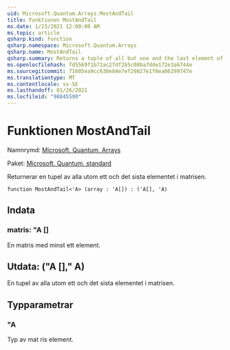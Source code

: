 ```yaml
---
uid: Microsoft.Quantum.Arrays.MostAndTail
title: Funktionen MostAndTail
ms.date: 1/23/2021 12:00:00 AM
ms.topic: article
qsharp.kind: function
qsharp.namespace: Microsoft.Quantum.Arrays
qsharp.name: MostAndTail
qsharp.summary: Returns a tuple of all but one and the last element of the array.
ms.openlocfilehash: fd5569f1b71ac2fdf2b5c08ba7dde172e3a6744e
ms.sourcegitcommit: 71605ea9cc630e84e7ef29027e1f0ea06299747e
ms.translationtype: MT
ms.contentlocale: sv-SE
ms.lasthandoff: 01/26/2021
ms.locfileid: "98845590"
---
```

# <a name="mostandtail-function"></a>Funktionen MostAndTail

Namnrymd: [Microsoft. Quantum. Arrays](xref:Microsoft.Quantum.Arrays)

Paket: [Microsoft. Quantum. standard](https://nuget.org/packages/Microsoft.Quantum.Standard)


Returnerar en tupel av alla utom ett och det sista elementet i matrisen.

```qsharp
function MostAndTail<'A> (array : 'A[]) : ('A[], 'A)
```


## <a name="input"></a>Indata

### <a name="array--a"></a>matris: "A []

En matris med minst ett element.



## <a name="output--aa"></a>Utdata: ("A []," A)

En tupel av alla utom ett och det sista elementet i matrisen.

## <a name="type-parameters"></a>Typparametrar

### <a name="a"></a>"A

Typ av mat ris element.